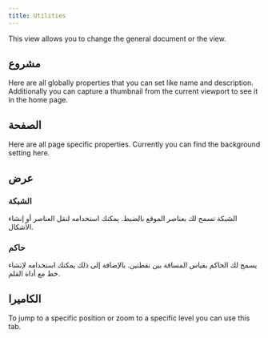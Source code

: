 ```yaml
---
title: Utilities
---
```


This view allows you to change the general document or the view.

## مشروع

Here are all globally properties that you can set like name and description.
Additionally you can capture a thumbnail from the current viewport to see it in the home page.

## الصفحة

Here are all page specific properties. Currently you can find the background setting here.

## عرض

### الشبكة

الشبكة تسمح لك بعناصر الموقع بالضبط. يمكنك استخدامه لنقل العناصر أو إنشاء الأشكال.

### حاكم

يسمح لك الحاكم بقياس المسافة بين نقطتين. بالإضافة إلى ذلك يمكنك استخدامه لإنشاء خط مع أداة القلم.

## الكاميرا

To jump to a specific position or zoom to a specific level you can use this tab.
